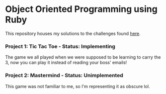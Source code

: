 # Object Oriented Programming using Ruby
This repository houses my solutions to the challenges found [here](http://www.theodinproject.com/courses/ruby-programming/lessons/oop).

### Project 1: Tic Tac Toe - __Status:__ Implementing
The game we all played when we were supposed to be learning to carry the 3, now you can play it instead of reading your boss' emails!

### Project 2: Mastermind - __Status:__ Unimplemented
This game was not familiar to me, so I'm representing it as obscure lol.
